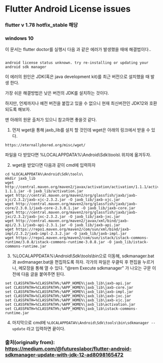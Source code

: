 # Flutter Android License issues

### flutter v 1.78 hotfix_stable 해당
### windows 10
이 문서는 flutter doctor를 실행시 다음 과 같은 에러가 발생했을 때에 해결법이다..

```

android license status unknown. try re-installing or updating your android sdk manager

```

이 에러의 원인은 JDK(혹은 java development kit)를 최근 버전으로 설치했을 때 발생 한다.

가장 쉬운 해결방법은 낮은 버전의 JDK를 설치하는 것이다.

하지만, 언제까지나 예전 버전을 붙잡고 있을 수 없으니 현재 최신버전인 JDK12와 호환되도록 해보자.

맨 아래의 원문 출처가 있으니 참고하면 좋을것 같다.

1. 먼저 wget을 통해 jaxb_lib를 설치 할 것인데 wget은 아래의 링크에서 받을 수 있다.
```
https://eternallybored.org/misc/wget/
```
파일을 다 받았다면 %LOCALAPPDATA%\Android\Sdk\tools\ 위치에 옮겨두자.

2. wget을 받았다면 다음과 같이 cmd에 입력하자
```
cd %LOCALAPPDATA%\Android\Sdk\tools\
mkdir jaxb_lib
wget http://central.maven.org/maven2/javax/activation/activation/1.1.1/activation-1.1.1.jar -O jaxb_lib/activation.jar
wget http://central.maven.org/maven2/org/glassfish/jaxb/jaxb-xjc/2.3.2/jaxb-xjc-2.3.2.jar -O jaxb_lib/jaxb-xjc.jar
wget http://central.maven.org/maven2/org/glassfish/jaxb/jaxb-core/2.3.0.1/jaxb-core-2.3.0.1.jar -O jaxb_lib/jaxb-core.jar
wget http://central.maven.org/maven2/org/glassfish/jaxb/jaxb-jxc/2.3.2/jaxb-jxc-2.3.2.jar -O jaxb_lib/jaxb-jxc.jar
wget http://central.maven.org/maven2/javax/xml/bind/jaxb-api/2.3.1/jaxb-api-2.3.1.jar -O jaxb_lib/jaxb-api.jar
wget https://repo1.maven.org/maven2/com/sun/xml/bind/jaxb-impl/2.3.2/jaxb-impl-2.3.2.jar -O jaxb_lib/jaxb-impl.jar
wget https://repo1.maven.org/maven2/com/sun/istack/istack-commons-runtime/3.0.8/istack-commons-runtime-3.0.8.jar -O jaxb_lib/istack-commons-runtime.jar
```

3. %LOCALAPPDATA%\Android\Sdk\tools\bin으로 이동해, sdkmanager.bat과 avdmanager.bat을 편집하도록 하자. 각가의 파일은 우클릭 후 편집을 누르거나, 메모장을 통해 열 수 있다. "@rem Execute sdkmanager" 가 나오는 구문 이전에 다음 글을 붙여주면 된다.
```
set CLASSPATH=%CLASSPATH%;%APP_HOME%\jaxb_lib\jaxb-api.jar
set CLASSPATH=%CLASSPATH%;%APP_HOME%\jaxb_lib\jaxb-core.jar
set CLASSPATH=%CLASSPATH%;%APP_HOME%\jaxb_lib\jaxb-impl.jar
set CLASSPATH=%CLASSPATH%;%APP_HOME%\jaxb_lib\jaxb-jxc.jar
set CLASSPATH=%CLASSPATH%;%APP_HOME%\jaxb_lib\jaxb-xjc.jar
set CLASSPATH=%CLASSPATH%;%APP_HOME%\jaxb_lib\activation.jar
set CLASSPATH=%CLASSPATH%;%APP_HOME%\jaxb_lib\istack-commons-runtime.jar
```

4. 마지막으로 cmd에 ``` %LOCALAPPDATA%\Android\Sdk\tools\bin\sdkmanager --update ``` 라고 입력하면 끝이다.

### 출처(originally from): https://medium.com/@futureslabor/flutter-android-sdkmanager-update-with-jdk-12-ad8098165472
